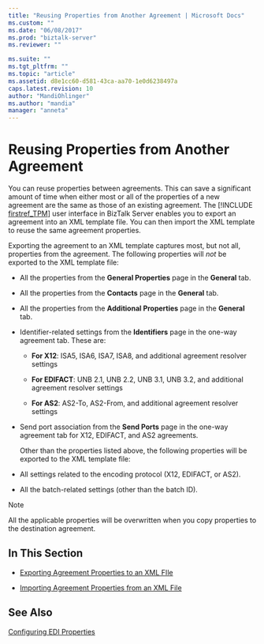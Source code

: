 ```yaml
---
title: "Reusing Properties from Another Agreement | Microsoft Docs"
ms.custom: ""
ms.date: "06/08/2017"
ms.prod: "biztalk-server"
ms.reviewer: ""

ms.suite: ""
ms.tgt_pltfrm: ""
ms.topic: "article"
ms.assetid: d8e1cc60-d581-43ca-aa70-1e0d6238497a
caps.latest.revision: 10
author: "MandiOhlinger"
ms.author: "mandia"
manager: "anneta"
---
```

# Reusing Properties from Another Agreement
You can reuse properties between agreements. This can save a significant amount of time when either most or all of the properties of a new agreement are the same as those of an existing agreement. The [!INCLUDE [firstref_TPM](../includes/firstref-tpm-md.md)] user interface in BizTalk Server enables you to export an agreement into an XML template file. You can then import the XML template to reuse the same agreement properties.  
  
 Exporting the agreement to an XML template captures most, but not all, properties from the agreement. The following properties will *not* be exported to the XML template file:  
  
- All the properties from the **General Properties** page in the **General** tab.  
  
- All the properties from the **Contacts** page in the **General** tab.  
  
- All the properties from the **Additional Properties** page in the **General** tab.  
  
- Identifier-related settings from the **Identifiers** page in the one-way agreement tab. These are:  
  
  -   **For X12**: ISA5, ISA6, ISA7, ISA8, and additional agreement resolver settings  
  
  -   **For EDIFACT**: UNB 2.1, UNB 2.2, UNB 3.1, UNB 3.2, and additional agreement resolver settings  
  
  -   **For AS2**: AS2-To, AS2-From, and additional agreement resolver settings  
  
- Send port association from the **Send Ports** page in the one-way agreement tab for X12, EDIFACT, and AS2 agreements.  
  
  Other than the properties listed above, the following properties will be exported to the XML template file:  
  
- All settings related to the encoding protocol (X12, EDIFACT, or AS2).  
  
- All the batch-related settings (other than the batch ID).  
  
> [!NOTE]
>  All the applicable properties will be overwritten when you copy properties to the destination agreement.  
  
## In This Section  
  
-   [Exporting Agreement Properties to an XML FIle](../core/exporting-agreement-properties-to-an-xml-file.md)  
  
-   [Importing Agreement Properties from an XML File](../core/importing-agreement-properties-from-an-xml-file.md)  
  
## See Also  
 [Configuring EDI Properties](../core/configuring-edi-properties.md)